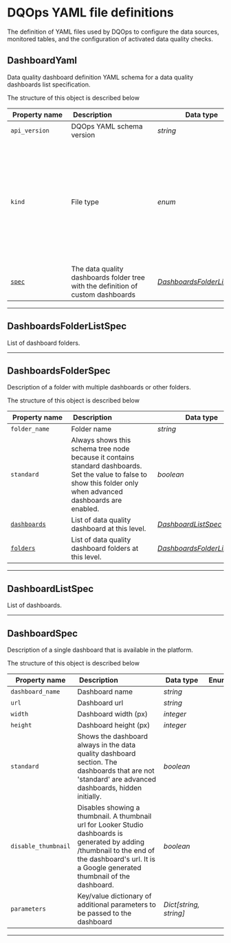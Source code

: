 # DQOps YAML file definitions
The definition of YAML files used by DQOps to configure the data sources, monitored tables, and the configuration of activated data quality checks.


## DashboardYaml
Data quality dashboard definition YAML schema for a data quality dashboards list specification.









The structure of this object is described below

|&nbsp;Property&nbsp;name&nbsp;|&nbsp;Description&nbsp;&nbsp;&nbsp;&nbsp;&nbsp;&nbsp;&nbsp;&nbsp;&nbsp;&nbsp;&nbsp;&nbsp;&nbsp;&nbsp;&nbsp;&nbsp;&nbsp;&nbsp;&nbsp;&nbsp;&nbsp;|&nbsp;Data&nbsp;type&nbsp;|&nbsp;Enum&nbsp;values&nbsp;|&nbsp;Default&nbsp;value&nbsp;|&nbsp;Sample&nbsp;values&nbsp;|
|---------------|---------------------------------|-----------|-------------|---------------|---------------|
|<span class="no-wrap-code ">`api_version`</span>|DQOps YAML schema version|*string*| |dqo/v1| |
|<span class="no-wrap-code ">`kind`</span>|File type|*enum*|*source*<br/>*table*<br/>*sensor*<br/>*provider_sensor*<br/>*rule*<br/>*check*<br/>*settings*<br/>*file_index*<br/>*dashboards*<br/>*default_schedules*<br/>*default_checks*<br/>*default_table_checks*<br/>*default_column_checks*<br/>*default_notifications*<br/>|dashboards| |
|<span class="no-wrap-code ">[`spec`](./DashboardYaml.md#dashboardsfolderlistspec)</span>|The data quality dashboards folder tree with the definition of custom dashboards|*[DashboardsFolderListSpec](./DashboardYaml.md#dashboardsfolderlistspec)*| | | |









___


## DashboardsFolderListSpec
List of dashboard folders.







___


## DashboardsFolderSpec
Description of a folder with multiple dashboards or other folders.









The structure of this object is described below

|&nbsp;Property&nbsp;name&nbsp;|&nbsp;Description&nbsp;&nbsp;&nbsp;&nbsp;&nbsp;&nbsp;&nbsp;&nbsp;&nbsp;&nbsp;&nbsp;&nbsp;&nbsp;&nbsp;&nbsp;&nbsp;&nbsp;&nbsp;&nbsp;&nbsp;&nbsp;|&nbsp;Data&nbsp;type&nbsp;|&nbsp;Enum&nbsp;values&nbsp;|&nbsp;Default&nbsp;value&nbsp;|&nbsp;Sample&nbsp;values&nbsp;|
|---------------|---------------------------------|-----------|-------------|---------------|---------------|
|<span class="no-wrap-code ">`folder_name`</span>|Folder name|*string*| | | |
|<span class="no-wrap-code ">`standard`</span>|Always shows this schema tree node because it contains standard dashboards. Set the value to false to show this folder only when advanced dashboards are enabled.|*boolean*| | | |
|<span class="no-wrap-code ">[`dashboards`](./DashboardYaml.md#dashboardlistspec)</span>|List of data quality dashboard at this level.|*[DashboardListSpec](./DashboardYaml.md#dashboardlistspec)*| | | |
|<span class="no-wrap-code ">[`folders`](./DashboardYaml.md#dashboardsfolderlistspec)</span>|List of data quality dashboard folders at this level.|*[DashboardsFolderListSpec](./DashboardYaml.md#dashboardsfolderlistspec)*| | | |









___


## DashboardListSpec
List of dashboards.

















___


## DashboardSpec
Description of a single dashboard that is available in the platform.









The structure of this object is described below

|&nbsp;Property&nbsp;name&nbsp;|&nbsp;Description&nbsp;&nbsp;&nbsp;&nbsp;&nbsp;&nbsp;&nbsp;&nbsp;&nbsp;&nbsp;&nbsp;&nbsp;&nbsp;&nbsp;&nbsp;&nbsp;&nbsp;&nbsp;&nbsp;&nbsp;&nbsp;|&nbsp;Data&nbsp;type&nbsp;|&nbsp;Enum&nbsp;values&nbsp;|&nbsp;Default&nbsp;value&nbsp;|&nbsp;Sample&nbsp;values&nbsp;|
|---------------|---------------------------------|-----------|-------------|---------------|---------------|
|<span class="no-wrap-code ">`dashboard_name`</span>|Dashboard name|*string*| | | |
|<span class="no-wrap-code ">`url`</span>|Dashboard url|*string*| | | |
|<span class="no-wrap-code ">`width`</span>|Dashboard width (px)|*integer*| | | |
|<span class="no-wrap-code ">`height`</span>|Dashboard height (px)|*integer*| | | |
|<span class="no-wrap-code ">`standard`</span>|Shows the dashboard always in the data quality dashboard section. The dashboards that are not &#x27;standard&#x27; are advanced dashboards, hidden initially.|*boolean*| | | |
|<span class="no-wrap-code ">`disable_thumbnail`</span>|Disables showing a thumbnail. A thumbnail url for Looker Studio dashboards is generated by adding /thumbnail to the end of the dashboard&#x27;s url. It is a Google generated thumbnail of the dashboard.|*boolean*| | | |
|<span class="no-wrap-code ">`parameters`</span>|Key/value dictionary of additional parameters to be passed to the dashboard|*Dict[string, string]*| | | |









___


